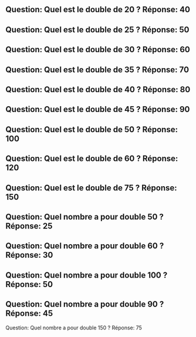 Question: Quel est le double de $20$ ?
Réponse: $40$
---
Question: Quel est le double de $25$ ?
Réponse: $50$
---
Question: Quel est le double de $30$ ?
Réponse: $60$
---
Question: Quel est le double de $35$ ?
Réponse: $70$
---
Question: Quel est le double de $40$ ?
Réponse: $80$
---
Question: Quel est le double de $45$ ?
Réponse: $90$
---
Question: Quel est le double de $50$ ?
Réponse: $100$
---
Question: Quel est le double de $60$ ?
Réponse: $120$
---
Question: Quel est le double de $75$ ?
Réponse: $150$
---
Question: Quel nombre a pour double $50$ ?
Réponse: $25$
---
Question: Quel nombre a pour double $60$ ?
Réponse: $30$
---
Question: Quel nombre a pour double $100$ ?
Réponse: $50$
---
Question: Quel nombre a pour double $90$ ?
Réponse: $45$
---
Question: Quel nombre a pour double $150$ ?
Réponse: $75$
